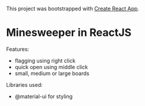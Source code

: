 This project was bootstrapped with [Create React App](https://github.com/facebook/create-react-app).

# Minesweeper in ReactJS

Features:

- flagging using right click
- quick open using middle click
- small, medium or large boards

Libraries used:

- @material-ui for styling
